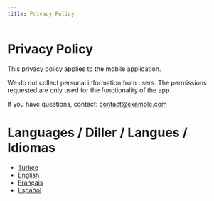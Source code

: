 ```yaml
---
title: Privacy Policy
---
```


# Privacy Policy

This privacy policy applies to the mobile application.

We do not collect personal information from users. The permissions requested are only used for the functionality of the app.

If you have questions, contact: contact@example.com
# Languages / Diller / Langues / Idiomas

- [Türkçe](privacy-tr.md)
- [English](privacy-en.md)
- [Français](privacy-fr.md)
- [Español](privacy-es.md)
